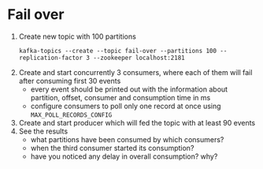 # Fail over
1. Create new topic with 100 partitions
    ```
    kafka-topics --create --topic fail-over --partitions 100 --replication-factor 3 --zookeeper localhost:2181
    ```
2. Create and start concurrently 3 consumers, where each of them will fail after consuming first 30 events
    * every event should be printed out with the information about partition, offset, consumer and consumption time in ms
    * configure consumers to poll only one record at once using `MAX_POLL_RECORDS_CONFIG`
3. Create and start producer which will fed the topic with at least 90 events
4. See the results
    * what partitions have been consumed by which consumers?
    * when the third consumer started its consumption?
    * have you noticed any delay in overall consumption? why?
